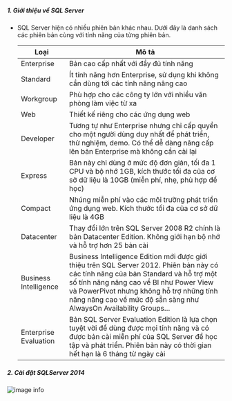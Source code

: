 ##### 1. Giới thiệu về SQL Server
- SQL Server hiện có nhiều phiên bản khác nhau. Dưới đây là danh sách các phiên bản cùng với tính năng của từng phiên bản.

  | Loại   |  Mô tả  |
  |---|---|
  |  Enterprise  | Bản cao cấp nhất với đầy đủ tính năng  |
  |  Standard | Ít tính năng hơn Enterprise, sử dụng khi không cần dùng tới các tính năng nâng cao  |
  |  Workgroup | Phù hợp cho các công ty lớn với nhiều văn phòng làm việc từ xa  |
  | Web | Thiết kế riêng cho các ứng dụng web |
  | Developer | Tương tự như Enterprise nhưng chỉ cấp quyền cho một người dùng duy nhất để phát triển, thử nghiệm, demo. Có thể dễ dàng nâng cấp lên bản Enterprise mà không cần cài lại |
  | Express | Bản này chỉ dùng ở mức độ đơn giản, tối đa 1 CPU và bộ nhớ 1GB, kích thước tối đa của cơ sở dữ liệu là 10GB (miễn phí, nhẹ, phù hợp để học) |
  | Compact | Nhúng miễn phí vào các môi trường phát triển ứng dụng web. Kích thước tối đa của cơ sở dữ liệu là 4GB |
  | Datacenter | Thay đổi lớn trên SQL Server 2008 R2 chính là bản Datacenter Edition. Không giới hạn bộ nhớ và hỗ trợ hơn 25 bản cài |
  | Business Intelligence	 | Business Intelligence Edition mới được giới thiệu trên SQL Server 2012. Phiên bản này có các tính năng của bản Standard và hỗ trợ một số tính năng nâng cao về BI như Power View và PowerPivot nhưng không hỗ trợ những tính năng nâng cao về mức độ sẵn sàng như AlwaysOn Availability Groups… |
  | Enterprise Evaluation	| Bản SQL Server Evaluation Edition là lựa chọn tuyệt vời để dùng được mọi tính năng và có được bản cài miễn phí của SQL Server để học tập và phát triển. Phiên bản này có thời gian hết hạn là 6 tháng từ ngày cài |

##### 2. Cài đặt SQLServer 2014
![image info](https://firebasestorage.googleapis.com/v0/b/dev-web-app-551e1.appspot.com/o/img%2Fdbms-lab01%2Fdbms1.png?alt=media&token=476087af-47ff-4787-aab8-f7dde163e2e1)
